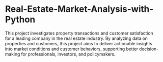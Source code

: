 # Real-Estate-Market-Analysis-with-Python
This project investigates property transactions and customer satisfaction for a leading company in the real estate industry. By analyzing data on properties and customers, this project aims to deliver actionable insights into market conditions and customer behaviors, supporting better decision-making for professionals, investors, and policymakers.
